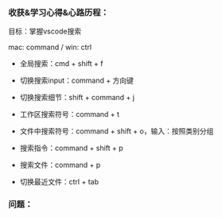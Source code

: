 ### 收获&学习心得&心路历程：

目标：掌握vscode搜索

mac: command / win: ctrl

- 全局搜索：cmd + shift + f
- 切换搜索input：command + 方向键
- 切换搜索细节：shift + command + j

- 工作区搜索符号：command + t
- 文件中搜索符号：command + shift + o，输入：按照类别分组
- 搜索指令：command + shift + p
- 搜索文件：command + p
- 切换最近文件：ctrl + tab

### 问题：